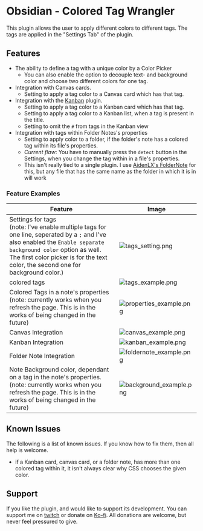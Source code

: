 # Obsidian - Colored Tag Wrangler
This plugin allows the user to apply different colors to different tags.
The tags are applied in the "Settings Tab" of the plugin.

## Features
- The ability to define a tag with a unique color by a Color Picker
  - You can also enable the option to decouple text- and background color and choose two different colors for one tag.
- Integration with Canvas cards.
  - Setting to apply a tag color to a Canvas card which has that tag.
- Integration with the [Kanban](https://github.com/mgmeyers/obsidian-kanban) plugin.
  - Setting to apply a tag color to a Kanban card which has that tag.
  - Setting to apply a tag color to a Kanban list, when a tag is present in the title.
  - Setting to omit the `#` from tags in the Kanban view
- Integration with tags within Folder Notes's properties
  - Setting to apply color to a folder, if the folder's note has a colored tag within its file's properties.
  - *Current flaw*: You have to manually press the `detect` button in the Settings, when you change the tag within in a file's properties.
  - This isn't really tied to a single plugin. I use [AidenLX's FolderNote](https://github.com/aidenlx/alx-folder-note) for this, but any file that has the same name as the folder in which it is in will work

### Feature Examples

| Feature                                                                                                                                                                                                                                                   | Image                                                                                                                                          |
|-----------------------------------------------------------------------------------------------------------------------------------------------------------------------------------------------------------------------------------------------------------|------------------------------------------------------------------------------------------------------------------------------------------------|
| Settings for tags <br> (note: I've enable multiple tags for one line, seperated by a `;` and I've also enabled the `Enable separate background color` option as well. The first color picker is for the text color, the second one for background color.) | ![tags_setting.png](https://raw.githubusercontent.com/code-of-chaos/obsidian-colored_tags_wrangler/master/assets/tags_setting.png)             |
| colored tags                                                                                                                                                                                                                                              | ![tags_example.png](https://raw.githubusercontent.com/code-of-chaos/obsidian-colored_tags_wrangler/master/assets/tags_example.png)             |
| Colored Tags in a note's properties <br> (note: currently works when you refresh the page. This is in the works of being changed in the future)                                                                                                           | ![properties_example.png](https://raw.githubusercontent.com/code-of-chaos/obsidian-colored_tags_wrangler/master/assets/properties_example.png) |
| Canvas Integration                                                                                                                                                                                                                                        | ![canvas_example.png](https://raw.githubusercontent.com/code-of-chaos/obsidian-colored_tags_wrangler/master/assets/canvas_example.png)         |
| Kanban Integration                                                                                                                                                                                                                                        | ![kanban_example.png](https://raw.githubusercontent.com/code-of-chaos/obsidian-colored_tags_wrangler/master/assets/kanban_example.png)         |
| Folder Note Integration                                                                                                                                                                                                                                   | ![foldernote_example.png](https://raw.githubusercontent.com/code-of-chaos/obsidian-colored_tags_wrangler/master/assets/foldernote_example.png) |
| Note Background color, dependant on a tag in the note's properties. <br> (note: currently works when you refresh the page. This is in the works of being changed in the future)                                                                           | ![background_example.png](https://raw.githubusercontent.com/code-of-chaos/obsidian-colored_tags_wrangler/master/assets/background_example.png) |


## Known Issues
The following is a list of known issues. If you know how to fix them, then all help is welcome.
- if a Kanban card, canvas card, or a folder note, has more than one colored tag within it, it isn't always clear why CSS chooses the given color.


## Support
If you like the plugin, and would like to support its development. You can support me on [twitch](https://www.twitch.tv/andreassasdev) or donate on [Ko-fi](https://www.twitch.tv/andreassasdev).
All donations are welcome, but never feel pressured to give.
